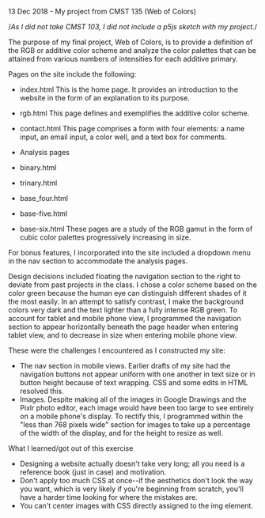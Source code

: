 13 Dec 2018 - My project from CMST 135 (Web of Colors)

/*As I did not take CMST 103, I did not include a p5js sketch with my project.*/

The purpose of my final project, Web of Colors, is to provide a definition of the RGB or additive color scheme and analyze the color palettes that can be attained from various numbers of intensities for each additive primary.

Pages on the site include the following:
 - index.html
    This is the home page.  It provides an introduction to the website in the form of an explanation to its purpose.
    
 - rgb.html
    This page defines and exemplifies the additive color scheme.
    
 - contact.html
    This page comprises a form with four elements: a name input, an email input, a color well, and a text box for comments.
    
 - Analysis pages
  - binary.html
  - trinary.html
  - base_four.html
  - base-five.html
  - base-six.html
    These pages are a study of the RGB gamut in the form of cubic color palettes progressively increasing in size.

For bonus features, I incorporated into the site included a dropdown menu in the nav section to accommodate the analysis pages.

Design decisions included floating the navigation section to the right to deviate from past projects in the class.  I chose a color scheme based on the color green because the human eye can distinguish different shades of it the most easily.  In an attempt to satisfy contrast, I make the background colors very dark and the text lighter than a fully intense RGB green.  To account for tablet and mobile phone view, I programmed the navigation section to appear horizontally beneath the page header when entering tablet view, and to decrease in size when entering mobile phone view.

These were the challenges I encountered as I constructed my site:
 - The nav section in mobile views.  Earlier drafts of my site had the navigation buttons not appear uniform with one another in text size or in button height because of text wrapping.  CSS and some edits in HTML resolved this.
 - Images.  Despite making all of the images in Google Drawings and the Pixlr photo editor, each image would have been too large to see entirely on a mobile phone's display.  To rectify this, I programmed within the "less than 768 pixels wide" section for images to take up a percentage of the width of the display, and for the height to resize as well.

What I learned/got out of this exercise
 - Designing a website actually doesn't take very long; all you need is a reference book (just in case) and motivation.
 - Don't apply too much CSS at once--if the aesthetics don't look the way you want, which is very likely if you're beginning from scratch, you'll have a harder time looking for where the mistakes are.
 - You can't center images with CSS directly assigned to the img element.

